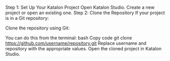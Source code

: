 Step 1: Set Up Your Katalon Project
Open Katalon Studio.
Create a new project or open an existing one.
Step 2: Clone the Repository
If your project is in a Git repository:

Clone the repository using Git:

You can do this from the terminal:
bash
Copy code
git clone https://github.com/username/repository.git
Replace username and repository with the appropriate values.
Open the cloned project in Katalon Studio.

